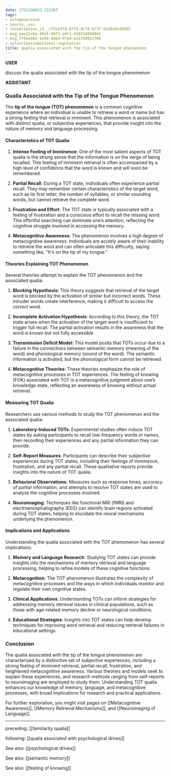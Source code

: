 ```yaml
---
date: 1721194033.121387
tags:
- autogenerated
- source__oai
- conversation_id__cf5e23f6-67fd-4c78-b73f-dcb8a9cd50d2
- msg_aaa22c6a-60e5-4871-adc1-41021a04d84f
- msg_775ee46e-1e94-440d-9749-a21fd9952786
- colorclass/emotional-regulation
title: qualia associated with the tip of the tongue phenomenon
---
```


**USER**

discuss the qualia associated with the tip of the tongue phenomenon


**ASSISTANT**

### Qualia Associated with the Tip of the Tongue Phenomenon

The **tip of the tongue (TOT) phenomenon** is a common cognitive experience where an individual is unable to retrieve a word or name but has a strong feeling that retrieval is imminent. This phenomenon is associated with distinct qualia, or subjective experiences, that provide insight into the nature of memory and language processing.

#### Characteristics of TOT Qualia

1. **Intense Feeling of Imminence**: One of the most salient aspects of TOT qualia is the strong sense that the information is on the verge of being recalled. This feeling of imminent retrieval is often accompanied by a high level of confidence that the word is known and will soon be remembered.

2. **Partial Recall**: During a TOT state, individuals often experience partial recall. They may remember certain characteristics of the target word, such as its first letter, the number of syllables, or similar sounding words, but cannot retrieve the complete word.

3. **Frustration and Effort**: The TOT state is typically associated with a feeling of frustration and a conscious effort to recall the missing word. This effortful searching can dominate one’s attention, reflecting the cognitive struggle involved in accessing the memory.

4. **Metacognitive Awareness**: The phenomenon involves a high degree of metacognitive awareness. Individuals are acutely aware of their inability to retrieve the word and can often articulate this difficulty, saying something like, "It's on the tip of my tongue."

#### Theories Explaining TOT Phenomenon

Several theories attempt to explain the TOT phenomenon and the associated qualia:

1. **Blocking Hypothesis**: This theory suggests that retrieval of the target word is blocked by the activation of similar but incorrect words. These intruder words create interference, making it difficult to access the correct word.

2. **Incomplete Activation Hypothesis**: According to this theory, the TOT state arises when the activation of the target word is insufficient to trigger full recall. The partial activation results in the awareness that the word is known but not fully accessible.

3. **Transmission Deficit Model**: This model posits that TOTs occur due to a failure in the connections between semantic memory (meaning of the word) and phonological memory (sound of the word). The semantic information is activated, but the phonological form cannot be retrieved.

4. **Metacognitive Theories**: These theories emphasize the role of metacognitive processes in TOT experiences. The feeling of knowing (FOK) associated with TOT is a metacognitive judgment about one’s knowledge state, reflecting an awareness of knowing without actual retrieval.

#### Measuring TOT Qualia

Researchers use various methods to study the TOT phenomenon and the associated qualia:

1. **Laboratory-Induced TOTs**: Experimental studies often induce TOT states by asking participants to recall low-frequency words or names, then recording their experiences and any partial information they can provide.

2. **Self-Report Measures**: Participants can describe their subjective experiences during TOT states, including their feelings of imminence, frustration, and any partial recall. These qualitative reports provide insights into the nature of TOT qualia.

3. **Behavioral Observations**: Measures such as response times, accuracy of partial information, and attempts to resolve TOT states are used to analyze the cognitive processes involved.

4. **Neuroimaging**: Techniques like functional MRI (fMRI) and electroencephalography (EEG) can identify brain regions activated during TOT states, helping to elucidate the neural mechanisms underlying the phenomenon.

#### Implications and Applications

Understanding the qualia associated with the TOT phenomenon has several implications:

1. **Memory and Language Research**: Studying TOT states can provide insights into the mechanisms of memory retrieval and language processing, helping to refine models of these cognitive functions.

2. **Metacognition**: The TOT phenomenon illustrates the complexity of metacognitive processes and the ways in which individuals monitor and regulate their own cognitive states.

3. **Clinical Applications**: Understanding TOTs can inform strategies for addressing memory retrieval issues in clinical populations, such as those with age-related memory decline or neurological conditions.

4. **Educational Strategies**: Insights into TOT states can help develop techniques for improving word retrieval and reducing retrieval failures in educational settings.

### Conclusion

The qualia associated with the tip of the tongue phenomenon are characterized by a distinctive set of subjective experiences, including a strong feeling of imminent retrieval, partial recall, frustration, and heightened metacognitive awareness. Various theories and models seek to explain these experiences, and research methods ranging from self-reports to neuroimaging are employed to study them. Understanding TOT qualia enhances our knowledge of memory, language, and metacognitive processes, with broad implications for research and practical applications.

For further exploration, you might visit pages on [[Metacognitive Awareness]], [[Memory Retrieval Mechanisms]], and [[Neuroimaging of Language]].


---

preceding: [[familiarity qualia]]  


following: [[qualia associated with psychological drives]]

See also: [[psychological drives]]


See also: [[semantic memory]]


See also: [[feeling of knowing]]